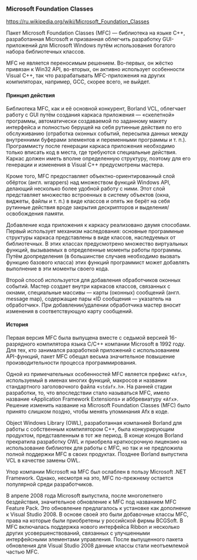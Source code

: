 ### Microsoft Foundation Classes

https://ru.wikipedia.org/wiki/Microsoft_Foundation_Classes

Пакет Microsoft Foundation Classes (MFC) — библиотека на языке C++, разработанная Microsoft и призванная облегчить разработку GUI-приложений для Microsoft Windows путём использования богатого набора библиотечных классов.

MFC не является переносимым решением. Во-первых, он жёстко привязан к Win32 API, во-вторых, он активно использует особенности Visual C++, так что разрабатывать MFC-приложения на других компиляторах, например, GCC, скорее всего, не выйдет.

#### Принцип действия

Библиотека MFC, как и её основной конкурент, Borland VCL, облегчает работу с GUI путём создания каркаса приложения — «скелетной» программы, автоматически создаваемой по заданному макету интерфейса и полностью берущей на себя рутинные действия по его обслуживанию (отработка оконных событий, пересылка данных между внутренними буферами элементов и переменными программы и т. п.). Программисту после генерации каркаса приложения необходимо только вписать код в места, где требуются специальные действия. Каркас должен иметь вполне определенную структуру, поэтому для его генерации и изменения в Visual C++ предусмотрены мастера.

Кроме того, MFC предоставляет объектно-ориентированный слой обёрток (англ. wrappers) над множеством функций Windows API, делающий несколько более удобной работу с ними. Этот слой представляет множество встроенных в систему объектов (окна, виджеты, файлы и т. п.) в виде классов и опять же берёт на себя рутинные действия вроде закрытия дескрипторов и выделения/освобождения памяти.

Добавление кода приложения к каркасу реализовано двумя способами. Первый использует механизм наследования: основные программные структуры каркаса представлены в виде классов, наследуемых от библиотечных. В этих классах предусмотрено множество виртуальных функций, вызываемых в определенные моменты работы программы. Путём доопределения (в большинстве случаев необходимо вызвать функцию базового класса) этих функций программист может добавлять выполнение в эти моменты своего кода.

Второй способ используется для добавления обработчиков оконных событий. Мастер создает внутри каркасов классов, связанных с окнами, специальные массивы — карты (оконных) сообщений (англ. message map), содержащие пары «ID сообщения — указатель на обработчик». При добавлении/удалении обработчика мастер вносит изменения в соответствующую карту сообщений.

#### История

Первая версия MFC была выпущена вместе с седьмой версией 16-разрядного компилятора языка C/C++ компании Microsoft в 1992 году. Для тех, кто занимался разработкой приложений с использованием API-функций, пакет MFC обещал весьма значительное повышение производительности процесса программирования.

Одной из примечательных особенностей MFC является префикс «`Afx`», используемый в именах многих функций, макросов и названии стандартного заголовочного файла «`stdafx.h`». На ранней стадии разработки, то, что впоследствии стало называться MFC, имело название «Application Framework Extensions» и аббревиатуру «`Afx`». Решение изменить название на Microsoft Foundation Classes (MFC) было принято слишком поздно, чтобы менять упоминания Afx в коде.

Object Windows Library (OWL), разработанная компанией Borland для работы с собственным компилятором C++, была конкурирующим продуктом, представленным в тот же период. В конце концов Borland прекратила разработку OWL и приобрела краткосрочную лицензию на использование библиотек для работы с MFC, но так и не предложила полной поддержки MFC в своих продуктах. Позднее Borland выпустила VCL в качестве замены OWL.

Упор компании Microsoft на MFC был ослаблен в пользу Microsoft .NET Framework. Однако, несмотря на это, MFC по-прежнему остается популярной среди разработчиков.

В апреле 2008 года Microsoft выпустила, после многолетнего бездействия, значительное обновление к MFC под названием MFC Feature Pack. Это обновление предлагалось к установке как дополнение к Visual Studio 2008. В основе своей это были добавочные классы MFC, права на которые были приобретены у российской фирмы BCGSoft. В MFC включалась поддержка нового интерфейса Ribbon и несколько других усовершенствований, связанных с улучшенными интерфейсными элементами управления. После выпущенного пакета обновления для Visual Studio 2008 данные классы стали неотъемлемой частью MFC.

